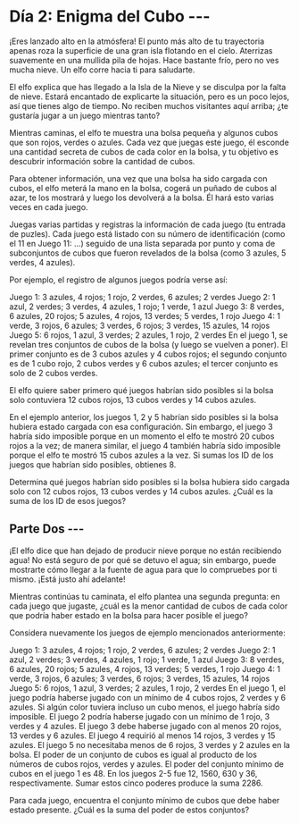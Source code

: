 # Día 2: Enigma del Cubo ---
¡Eres lanzado alto en la atmósfera! El punto más alto de tu trayectoria apenas roza la superficie de una gran isla flotando en el cielo. Aterrizas suavemente en una mullida pila de hojas. Hace bastante frío, pero no ves mucha nieve. Un elfo corre hacia ti para saludarte.

El elfo explica que has llegado a la Isla de la Nieve y se disculpa por la falta de nieve. Estará encantado de explicarte la situación, pero es un poco lejos, así que tienes algo de tiempo. No reciben muchos visitantes aquí arriba; ¿te gustaría jugar a un juego mientras tanto?

Mientras caminas, el elfo te muestra una bolsa pequeña y algunos cubos que son rojos, verdes o azules. Cada vez que juegas este juego, él esconde una cantidad secreta de cubos de cada color en la bolsa, y tu objetivo es descubrir información sobre la cantidad de cubos.

Para obtener información, una vez que una bolsa ha sido cargada con cubos, el elfo meterá la mano en la bolsa, cogerá un puñado de cubos al azar, te los mostrará y luego los devolverá a la bolsa. Él hará esto varias veces en cada juego.

Juegas varias partidas y registras la información de cada juego (tu entrada de puzles). Cada juego está listado con su número de identificación (como el 11 en Juego 11: ...) seguido de una lista separada por punto y coma de subconjuntos de cubos que fueron revelados de la bolsa (como 3 azules, 5 verdes, 4 azules).

Por ejemplo, el registro de algunos juegos podría verse así:

Juego 1: 3 azules, 4 rojos; 1 rojo, 2 verdes, 6 azules; 2 verdes
Juego 2: 1 azul, 2 verdes; 3 verdes, 4 azules, 1 rojo; 1 verde, 1 azul
Juego 3: 8 verdes, 6 azules, 20 rojos; 5 azules, 4 rojos, 13 verdes; 5 verdes, 1 rojo
Juego 4: 1 verde, 3 rojos, 6 azules; 3 verdes, 6 rojos; 3 verdes, 15 azules, 14 rojos
Juego 5: 6 rojos, 1 azul, 3 verdes; 2 azules, 1 rojo, 2 verdes
En el juego 1, se revelan tres conjuntos de cubos de la bolsa (y luego se vuelven a poner). El primer conjunto es de 3 cubos azules y 4 cubos rojos; el segundo conjunto es de 1 cubo rojo, 2 cubos verdes y 6 cubos azules; el tercer conjunto es solo de 2 cubos verdes.

El elfo quiere saber primero qué juegos habrían sido posibles si la bolsa solo contuviera 12 cubos rojos, 13 cubos verdes y 14 cubos azules.

En el ejemplo anterior, los juegos 1, 2 y 5 habrían sido posibles si la bolsa hubiera estado cargada con esa configuración. Sin embargo, el juego 3 habría sido imposible porque en un momento el elfo te mostró 20 cubos rojos a la vez; de manera similar, el juego 4 también habría sido imposible porque el elfo te mostró 15 cubos azules a la vez. Si sumas los ID de los juegos que habrían sido posibles, obtienes 8.

Determina qué juegos habrían sido posibles si la bolsa hubiera sido cargada solo con 12 cubos rojos, 13 cubos verdes y 14 cubos azules. ¿Cuál es la suma de los ID de esos juegos?

## Parte Dos ---
¡El elfo dice que han dejado de producir nieve porque no están recibiendo agua! No está seguro de por qué se detuvo el agua; sin embargo, puede mostrarte cómo llegar a la fuente de agua para que lo compruebes por ti mismo. ¡Está justo ahí adelante!

Mientras continúas tu caminata, el elfo plantea una segunda pregunta: en cada juego que jugaste, ¿cuál es la menor cantidad de cubos de cada color que podría haber estado en la bolsa para hacer posible el juego?

Considera nuevamente los juegos de ejemplo mencionados anteriormente:

Juego 1: 3 azules, 4 rojos; 1 rojo, 2 verdes, 6 azules; 2 verdes
Juego 2: 1 azul, 2 verdes; 3 verdes, 4 azules, 1 rojo; 1 verde, 1 azul
Juego 3: 8 verdes, 6 azules, 20 rojos; 5 azules, 4 rojos, 13 verdes; 5 verdes, 1 rojo
Juego 4: 1 verde, 3 rojos, 6 azules; 3 verdes, 6 rojos; 3 verdes, 15 azules, 14 rojos
Juego 5: 6 rojos, 1 azul, 3 verdes; 2 azules, 1 rojo, 2 verdes
En el juego 1, el juego podría haberse jugado con un mínimo de 4 cubos rojos, 2 verdes y 6 azules. Si algún color tuviera incluso un cubo menos, el juego habría sido imposible.
El juego 2 podría haberse jugado con un mínimo de 1 rojo, 3 verdes y 4 azules.
El juego 3 debe haberse jugado con al menos 20 rojos, 13 verdes y 6 azules.
El juego 4 requirió al menos 14 rojos, 3 verdes y 15 azules.
El juego 5 no necesitaba menos de 6 rojos, 3 verdes y 2 azules en la bolsa.
El poder de un conjunto de cubos es igual al producto de los números de cubos rojos, verdes y azules. El poder del conjunto mínimo de cubos en el juego 1 es 48. En los juegos 2-5 fue 12, 1560, 630 y 36, respectivamente. Sumar estos cinco poderes produce la suma 2286.

Para cada juego, encuentra el conjunto mínimo de cubos que debe haber estado presente. ¿Cuál es la suma del poder de estos conjuntos?